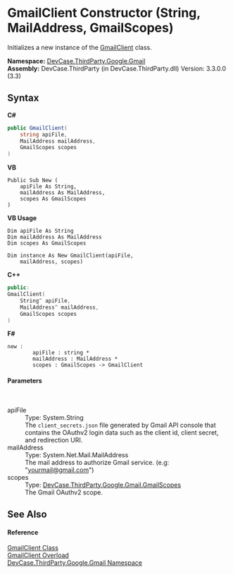 # GmailClient Constructor (String, MailAddress, GmailScopes)
 

Initializes a new instance of the <a href="T_DevCase_ThirdParty_Google_Gmail_GmailClient">GmailClient</a> class.

**Namespace:**&nbsp;<a href="N_DevCase_ThirdParty_Google_Gmail">DevCase.ThirdParty.Google.Gmail</a><br />**Assembly:**&nbsp;DevCase.ThirdParty (in DevCase.ThirdParty.dll) Version: 3.3.0.0 (3.3)

## Syntax

**C#**<br />
``` C#
public GmailClient(
	string apiFile,
	MailAddress mailAddress,
	GmailScopes scopes
)
```

**VB**<br />
``` VB
Public Sub New ( 
	apiFile As String,
	mailAddress As MailAddress,
	scopes As GmailScopes
)
```

**VB Usage**<br />
``` VB Usage
Dim apiFile As String
Dim mailAddress As MailAddress
Dim scopes As GmailScopes

Dim instance As New GmailClient(apiFile, 
	mailAddress, scopes)
```

**C++**<br />
``` C++
public:
GmailClient(
	String^ apiFile, 
	MailAddress^ mailAddress, 
	GmailScopes scopes
)
```

**F#**<br />
``` F#
new : 
        apiFile : string * 
        mailAddress : MailAddress * 
        scopes : GmailScopes -> GmailClient
```


#### Parameters
&nbsp;<dl><dt>apiFile</dt><dd>Type: System.String<br />The `client_secrets.json` file generated by Gmail API console that contains the OAuthv2 login data such as the client id, client secret, and redirection URI.</dd><dt>mailAddress</dt><dd>Type: System.Net.Mail.MailAddress<br />The mail address to authorize Gmail service. (e.g: "yourmail@gmail.com")</dd><dt>scopes</dt><dd>Type: <a href="T_DevCase_ThirdParty_Google_Gmail_GmailScopes">DevCase.ThirdParty.Google.Gmail.GmailScopes</a><br />The Gmail OAuthv2 scope.</dd></dl>

## See Also


#### Reference
<a href="T_DevCase_ThirdParty_Google_Gmail_GmailClient">GmailClient Class</a><br /><a href="Overload_DevCase_ThirdParty_Google_Gmail_GmailClient__ctor">GmailClient Overload</a><br /><a href="N_DevCase_ThirdParty_Google_Gmail">DevCase.ThirdParty.Google.Gmail Namespace</a><br />